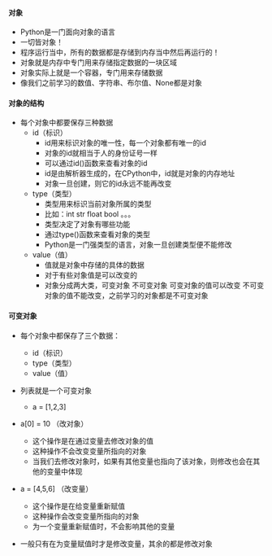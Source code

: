 #### 对象
    
- Python是一门面向对象的语言
- 一切皆对象！
- 程序运行当中，所有的数据都是存储到内存当中然后再运行的！
- 对象就是内存中专门用来存储指定数据的一块区域
- 对象实际上就是一个容器，专门用来存储数据
- 像我们之前学习的数值、字符串、布尔值、None都是对象


#### 对象的结构

- 每个对象中都要保存三种数据
    + id（标识）
        - id用来标识对象的唯一性，每一个对象都有唯一的id
        - 对象的id就相当于人的身份证号一样
        - 可以通过id()函数来查看对象的id
        - id是由解析器生成的，在CPython中，id就是对象的内存地址
        - 对象一旦创建，则它的id永远不能再改变
    + type（类型）
        - 类型用来标识当前对象所属的类型
        - 比如：int str float bool 。。。
        - 类型决定了对象有哪些功能
        - 通过type()函数来查看对象的类型
        - Python是一门强类型的语言，对象一旦创建类型便不能修改
    + value（值）
        - 值就是对象中存储的具体的数据
        - 对于有些对象值是可以改变的
        - 对象分成两大类，可变对象 不可变对象
            可变对象的值可以改变
            不可变对象的值不能改变，之前学习的对象都是不可变对象

#### 可变对象

- 每个对象中都保存了三个数据：
    + id（标识）
    + type（类型）
    + value（值）    
- 列表就是一个可变对象
    + a = [1,2,3]
- a[0] = 10 （改对象）
    + 这个操作是在通过变量去修改对象的值
    + 这种操作不会改变变量所指向的对象    
    + 当我们去修改对象时，如果有其他变量也指向了该对象，则修改也会在其他的变量中体现
- a = [4,5,6] （改变量）
    + 这个操作是在给变量重新赋值
    + 这种操作会改变变量所指向的对象
    + 为一个变量重新赋值时，不会影响其他的变量

- 一般只有在为变量赋值时才是修改变量，其余的都是修改对象

